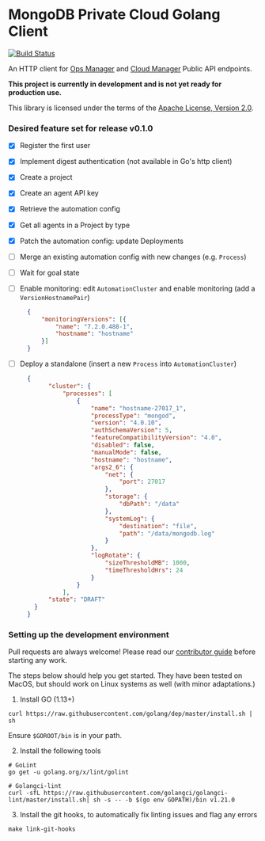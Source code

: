 MongoDB Private Cloud Golang Client
===================================

[![Build Status](https://cloud.drone.io/api/badges/mongodb-labs/pcgc/status.svg)](https://cloud.drone.io/mongodb-labs/pcgc)

An HTTP client for [Ops Manager](https://docs.opsmanager.mongodb.com/master/reference/api/) 
and [Cloud Manager](https://docs.cloudmanager.mongodb.com/reference/api/) Public API endpoints.

**This project is currently in development and is not yet ready for production use.**

This library is licensed under the terms of the [Apache License, Version 2.0](https://www.apache.org/licenses/LICENSE-2.0).


### Desired feature set for release v0.1.0

- [x] Register the first user
- [x] Implement digest authentication (not available in Go's http client) 
- [x] Create a project
- [x] Create an agent API key
- [x] Retrieve the automation config
- [x] Get all agents in a Project by type
- [x] Patch the automation config: update Deployments
- [ ] Merge an existing automation config with new changes (e.g. `Process`)
- [ ] Wait for goal state
- [ ] Enable monitoring: edit `AutomationCluster` and enable monitoring (add a `VersionHostnamePair`)
  ```json
    {
        "monitoringVersions": [{
            "name": "7.2.0.488-1",
            "hostname": "hostname"
        }]
    }
  ```
- [ ] Deploy a standalone (insert a new `Process` into `AutomationCluster`)
  ```json
    {
          "cluster": {
              "processes": [
                  {
                      "name": "hostname-27017_1",
                      "processType": "mongod",
                      "version": "4.0.10",
                      "authSchemaVersion": 5,
                      "featureCompatibilityVersion": "4.0",
                      "disabled": false,
                      "manualMode": false,
                      "hostname": "hostname",
                      "args2_6": {
                          "net": {
                              "port": 27017
                          },
                          "storage": {
                              "dbPath": "/data"
                          },
                          "systemLog": {
                              "destination": "file",
                              "path": "/data/mongodb.log"
                          }
                      },
                      "logRotate": {
                          "sizeThresholdMB": 1000,
                          "timeThresholdHrs": 24
                      }
                  }
              ],
          "state": "DRAFT"
      }
    }
  ```


### Setting up the development environment

Pull requests are always welcome! Please read our [contributor guide](./CONTRIB.md) before starting any work.  

The steps below should help you get started.  They have been tested on MacOS, but should work on Linux systems as well (with minor adaptations.)

1. Install GO (1.13+)
```
curl https://raw.githubusercontent.com/golang/dep/master/install.sh | sh
```

Ensure `$GOROOT/bin` is in your path.

2. Install the following tools

```
# GoLint
go get -u golang.org/x/lint/golint

# Golangci-lint
curl -sfL https://raw.githubusercontent.com/golangci/golangci-lint/master/install.sh| sh -s -- -b $(go env GOPATH)/bin v1.21.0
```

3. Install the git hooks, to automatically fix linting issues and flag any errors

`make link-git-hooks`
